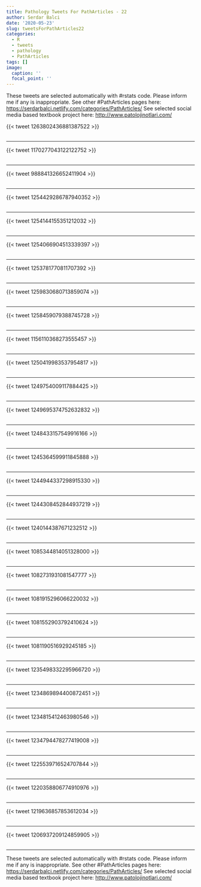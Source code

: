 ```yaml
---
title: Pathology Tweets For PathArticles - 22
author: Serdar Balci
date: '2020-05-23'
slug: tweetsForPathArticles22
categories:
  - R
  - tweets
  - pathology
  - PathArticles
tags: []
image:
  caption: ''
  focal_point: ''
---
```



These tweets are selected automatically with #rstats code. Please inform me if any is inappropriate.
See other #PathArticles pages here: https://serdarbalci.netlify.com/categories/PathArticles/ 
See selected social media based textbook project here: http://www.patolojinotlari.com/

{{< tweet 1263802436881387522 >}}
<br>
<br>
<hr>
{{< tweet 1170277043122122752 >}}
<br>
<br>
<hr>
{{< tweet 988841326652411904 >}}
<br>
<br>
<hr>
{{< tweet 1254429286787940352 >}}
<br>
<br>
<hr>
{{< tweet 1254144155351212032 >}}
<br>
<br>
<hr>
{{< tweet 1254066904513339397 >}}
<br>
<br>
<hr>
{{< tweet 1253781770811707392 >}}
<br>
<br>
<hr>
{{< tweet 1259830680713859074 >}}
<br>
<br>
<hr>
{{< tweet 1258459079388745728 >}}
<br>
<br>
<hr>
{{< tweet 1156110368273555457 >}}
<br>
<br>
<hr>
{{< tweet 1250419983537954817 >}}
<br>
<br>
<hr>
{{< tweet 1249754009117884425 >}}
<br>
<br>
<hr>
{{< tweet 1249695374752632832 >}}
<br>
<br>
<hr>
{{< tweet 1248433157549916166 >}}
<br>
<br>
<hr>
{{< tweet 1245364599911845888 >}}
<br>
<br>
<hr>
{{< tweet 1244944337298915330 >}}
<br>
<br>
<hr>
{{< tweet 1244308452844937219 >}}
<br>
<br>
<hr>
{{< tweet 1240144387671232512 >}}
<br>
<br>
<hr>
{{< tweet 1085344814051328000 >}}
<br>
<br>
<hr>
{{< tweet 1082731931081547777 >}}
<br>
<br>
<hr>
{{< tweet 1081915296066220032 >}}
<br>
<br>
<hr>
{{< tweet 1081552903792410624 >}}
<br>
<br>
<hr>
{{< tweet 1081190516929245185 >}}
<br>
<br>
<hr>
{{< tweet 1235498332295966720 >}}
<br>
<br>
<hr>
{{< tweet 1234869894400872451 >}}
<br>
<br>
<hr>
{{< tweet 1234815412463980546 >}}
<br>
<br>
<hr>
{{< tweet 1234794478277419008 >}}
<br>
<br>
<hr>
{{< tweet 1225539716524707844 >}}
<br>
<br>
<hr>
{{< tweet 1220358806774910976 >}}
<br>
<br>
<hr>
{{< tweet 1219636857853612034 >}}
<br>
<br>
<hr>
{{< tweet 1206937209124859905 >}}
<br>
<br>
<hr>


These tweets are selected automatically with #rstats code. Please inform me if any is inappropriate.
See other #PathArticles pages here: https://serdarbalci.netlify.com/categories/PathArticles/ 
See selected social media based textbook project here: http://www.patolojinotlari.com/
